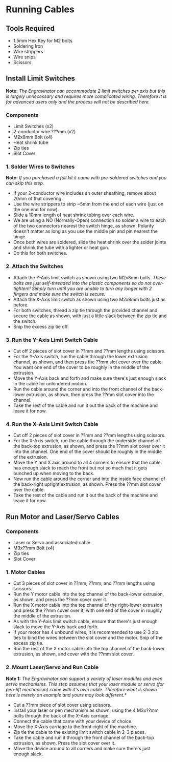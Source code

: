 # Running Cables

## Tools Required

- 1.5mm Hex Key for M2 bolts
- Soldering Iron
- Wire strippers
- Wire snips
- Scissors

## Install Limit Switches

**Note:** *The Engravinator can accommodate 2 limit switches per axis but this is largely unnecessary and requires more complicated wiring. Therefore it is for advanced users only and the process will not be described here.*

### Components
- Limit Switches (x2)
- 2-conductor wire ???mm (x2)
- M2x8mm Bolt (x4)
- Heat shrink tube
- Zip ties
- Slot Cover

### 1. Solder Wires to Switches

**Note:** *If you purchased a full kit it came with pre-soldered switches and you can skip this step.*

- If your 2-conductor wire includes an outer sheathing, remove about 20mm of that covering.
- Use the wire strippers to strip ~5mm from the end of each wire (just on the one end for now).
- Slide a 10mm length of heat shrink tubing over each wire.
- We are using a NO (Normally-Open) connection so solder a wire to each of the two connectors nearest the switch hinge, as shown. Polarity doesn't matter as long as you use the middle pin and pin nearest the hinge.
- Once both wires are soldered, slide the heat shrink over the solder joints and shrink the tube with a lighter or heat gun.
- Do this for both switches.

### 2. Attach the Switches

- Attach the Y-Axis limit switch as shown using two M2x8mm bolts. *These bolts are just self-threaded into the plastic components so do not over-tighten!! Simply turn until you are unable to turn any longer with 2 fingers and make sure the switch is secure.*
- Attach the X-Axis limit switch as shown using two M2x8mm bolts just as before.
- For both switches, thread a zip tie through the provided channel and secure the cable as shown, with just a little slack between the zip tie and the switch.
- Snip the excess zip tie off.

### 3. Run the Y-Axis Limit Switch Cable

- Cut off 2 pieces of slot cover in ??mm and ??mm lengths using scissors.
- For the Y-Axis switch, run the cable through the lower extrusion channel, as shown, and then press the ??mm slot cover over the cable. You want one end of the cover to be roughly in the middle of the extrusion.
- Move the Y-Axis back and forth and make sure there's just enough slack in the cable for unhindered motion.
- Run the cable around the corner and into the front channel of the back-lower extrusion, as shown, then press the ??mm slot cover into the channel.
- Take the rest of the cable and run it out the back of the machine and leave it for now.

### 4. Run the X-Axis Limit Switch Cable

- Cut off 2 pieces of slot cover in ??mm and ??mm lengths using scissors.
- For the X-Axis switch, run the cable through the underside channel of the back-top extrusion, as shown, and press the ??mm slot cover over it into the channel. One end of the cover should be roughly in the middle of the extrusion.
- Move the Y and X axis around to all 4 corners to ensure that the cable has enough slack to reach the front but not so much that it gets bunched up when moving to the back.
- Now run the cable around the corner and into the inside face channel of the back-right upright extrusion, as shown. Press the ??mm slot cover over the cable.
- Take the rest of the cable and run it out the back of the machine and leave it for now.

## Run Motor and Laser/Servo Cables

### Components
- Laser or Servo and associated cable
- M3x??mm Bolt (x4)
- Zip ties
- Slot Cover


### 1. Motor Cables

- Cut 3 pieces of slot cover in ??mm, ??mm, and ??mm lengths using scissors.
- Run the Y motor cable into the top channel of the back-lower extrusion, as shown, and press the ??mm cover over it.
- Run the X motor cable into the top channel of the right-lower extrusion and press the ??mm cover over it, with one end of the cover in roughly the middle of the extrusion.
- As with the Y-Axis limit switch cable, ensure that there's just enough slack to move the Y-Axis back and forth.
- If your motor has 4 unbound wires, it is recommended to use 2-3 zip ties to bind the wires between the slot cover and the motor. Snip of the excess zip tie.
- Run the rest of the X motor cable into the top channel of the back-lower extrusion, as shown, and cover with the ??mm slot cover.

### 2. Mount Laser/Servo and Run Cable

**Note 1:** *The Engravinator can support a variety of laser modules and even servo mechanisms. This step assumes that your laser module or servo (for pen-lift mechanism) came with it's own cable. Therefore what is shown here is merely an example and yours may look different.**


- Cut a ??mm piece of slot cover using scissors.
- Install your laser or pen mechanism as shown, using the 4 M3x??mm bolts through the back of the X-Axis carriage.
- Connect the cable that came with your device of choice.
- Move the X-Axis carriage to the front-right of the machine.
- Zip tie the cable to the existing limit switch cable in 2-3 places.
- Take the cable and run it through the front channel of the back-top extrusion, as shown. Press the slot cover over it.
- Move the device around to all corners and make sure there's just enough slack.
